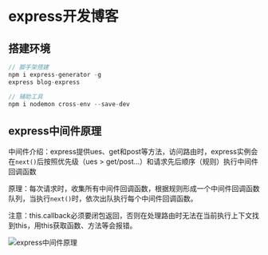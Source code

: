 # express开发博客
## 搭建环境

```javascript
// 脚手架搭建
npm i express-generator -g
express blog-express

// 辅助工具
npm i nodemon cross-env --save-dev 
```

## express中间件原理

中间件介绍：express提供ues、get和post等方法，访问路由时，express实例会在`next()`后按照优先级（ues > get/post...）和请求先后顺序（规则）执行中间件回调函数

原理：每次请求时，收集所有中间件回调函数，根据规则形成一个中间件回调函数队列，当执行`next()`时，依次出队执行每个中间件回调函数。

注意：this.callback必须要闭包返回，否则在处理路由时无法在当前执行上下文找到this，用this获取函数、方法等会报错。

![express中间件原理](E:\study\StudyProjects\server-learn\learn-pic\express中间件原理.png)
